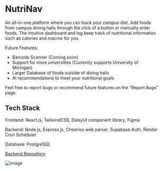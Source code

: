 # NutriNav

An all-in-one platform where you can track your campus diet. Add foods from campus dining halls through the click of a button or manually enter foods. The intuitive dashboard and log keep track of nutritional information such as calories and macros for you.

Future Features: 
- Barcode Scanner (Coming soon)
- Support for more universities (Currently supports University of Michigan)
- Larger Database of foods outside of dining halls
- AI recommendations to meet your nutritional goals

Feel free to report bugs or recommend future features on the “Report Bugs” page. 

## Tech Stack
Frontend: React.js, TailwindCSS, DaisyUI component library, Figma

Backend: Node.js, Express.js, Cheerios web parser, Supabase Auth, Render Cron Scheduler

Database: PostgreSQL

[Backend Repository](https://github.com/zionmich/nutrinav-backend)

![image](https://github.com/sanjitvijay/nutrinav/assets/29660610/10017afd-4b4b-432f-adc9-18473afe035d)
